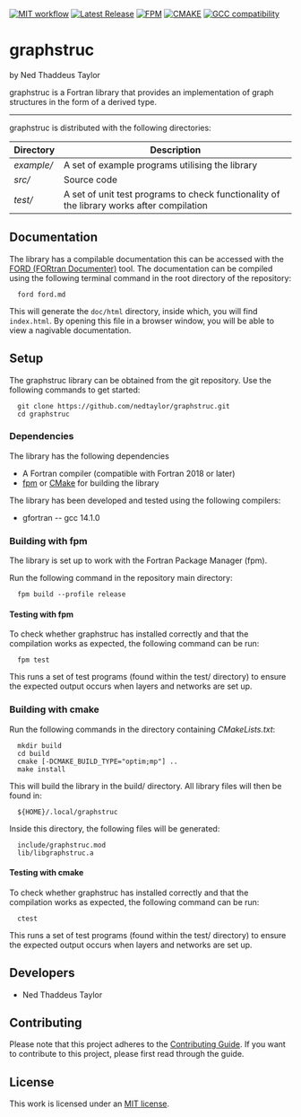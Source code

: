 [![MIT workflow](https://img.shields.io/badge/License-MIT-yellow.svg)](https://opensource.org/license/mit/ "View MIT license")
[![Latest Release](https://img.shields.io/github/v/release/nedtaylor/graphstruc?sort=semver)](https://github.com/nedtaylor/graphstruc/releases "View on GitHub")
[![FPM](https://img.shields.io/badge/fpm-0.9.0-purple)](https://github.com/fortran-lang/fpm "View Fortran Package Manager")
[![CMAKE](https://img.shields.io/badge/cmake-3.17.5-red)](https://github.com/Kitware/CMake/releases/tag/v3.17.5 "View cmake")
[![GCC compatibility](https://img.shields.io/badge/gcc-14.1.0-green)](https://gcc.gnu.org/gcc-14/ "View GCC")

# graphstruc

by Ned Thaddeus Taylor

graphstruc is a Fortran library that provides an implementation of graph structures in the form of a derived type.

---

graphstruc is distributed with the following directories:

| Directory | Description |
|---|---|
|  _example/_  |    A set of example programs utilising the library |
|  _src/_ |      Source code  |
|  _test/_  |    A set of unit test programs to check functionality of the library works after compilation |


Documentation
-----

The library has a compilable documentation this can be accessed with the [FORD (FORtran Documenter)](https://forddocs.readthedocs.io/en/stable/) tool.
The documentation can be compiled using the following terminal command in the root directory of the repository:

```
  ford ford.md
```

This will generate the `doc/html` directory, inside which, you will find `index.html`.
By opening this file in a browser window, you will be able to view a nagivable documentation.


Setup
-----

The graphstruc library can be obtained from the git repository.
Use the following commands to get started:

```
  git clone https://github.com/nedtaylor/graphstruc.git
  cd graphstruc
```


### Dependencies

The library has the following dependencies
- A Fortran compiler (compatible with Fortran 2018 or later)
- [fpm](https://github.com/fortran-lang/fpm) or [CMake](https://cmake.org) for building the library

The library has been developed and tested using the following compilers:
- gfortran -- gcc 14.1.0


### Building with fpm

The library is set up to work with the Fortran Package Manager (fpm).

Run the following command in the repository main directory:
```
  fpm build --profile release
```

#### Testing with fpm

To check whether graphstruc has installed correctly and that the compilation works as expected, the following command can be run:
```
  fpm test
```

This runs a set of test programs (found within the test/ directory) to ensure the expected output occurs when layers and networks are set up.

### Building with cmake

Run the following commands in the directory containing _CMakeLists.txt_:
```
  mkdir build  
  cd build  
  cmake [-DCMAKE_BUILD_TYPE="optim;mp"] ..  
  make install  
```
This will build the library in the build/ directory. All library files will then be found in:
```
  ${HOME}/.local/graphstruc
```
Inside this directory, the following files will be generated:
```
  include/graphstruc.mod
  lib/libgraphstruc.a
```

#### Testing with cmake

To check whether graphstruc has installed correctly and that the compilation works as expected, the following command can be run:
```
  ctest
```

This runs a set of test programs (found within the test/ directory) to ensure the expected output occurs when layers and networks are set up.


Developers
----------
- Ned Thaddeus Taylor

Contributing
------------

Please note that this project adheres to the [Contributing Guide](CONTRIBUTING.md). If you want to contribute to this project, please first read through the guide.


License
-------
This work is licensed under an [MIT license](https://opensource.org/license/mit/).